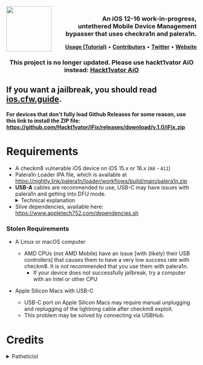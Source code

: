 <picture>
	<source media="(prefers-color-scheme: light)" srcset="https://github.com/Patheticlol/iSUS/assets/83834491/af90f6b1-64c4-404e-920f-2bf89cbea60d">
	<img align="left" height="120" src="https://github.com/Patheticlol/iSUS/assets/83834491/5faf3c6c-e5bd-4401-a952-837bc84d607d" style="float: left;"/>
</picture>
<h3 align="right">An iOS 12-16 work-in-progress, <br>untethered Mobile Device Management bypasser that uses checkra1n and palera1n.</h3> 

<p align="right" >
  <strong><a href="https://github.com/Hackt1vator/iFix/blob/main/README.md">Usage (Tutorial)</a></strong>
  •
  <strong><a href="https://github.com/Hackt1vator/iFix/graphs/contributors">Contributors</a></strong>
  •
  <strong><a href="https://twitter.com/hackt1vator">Twitter</a></strong>
  • 
  <strong><a href="https://hackt1vator.github.io/">Website</a></strong>
</p>
<div class="clear"></div>

<h3 align="center">This project is no longer updated. Please use hackt1vator AiO instead: <strong><a href="https://hackt1vator.com">Hackt1vator AiO</a></strong></h3>

## If you want a jailbreak, you should read [ios.cfw.guide](https://ios.cfw.guide).
#### For devices that don't fully load Github Releases for some reason, use this link to install the ZIP file: https://github.com/Hackt1vator/iFix/releases/download/v.1.0/iFix.zip
# Requirements
- A checkm8 vulnerable iOS device on iOS 15.x or 16.x (`A8` - `A11`)
- Palera1n Loader IPA file, which is available at https://nightly.link/palera1n/loader/workflows/build/main/palera1n.zip
- **USB-A** cables are recommended to use, USB-C may have issues with palera1n and getting into DFU mode.<details><summary>Technical explanation</summary>The BootROM will only enter DFU if it detects USB voltage, which boils down to checking whether a certain pin is asserted from the Tristar chip. The Tristar does this based on the cable's accessory ID, and apparently USB-A and USB-C cables have different accessory IDs, and the one of the USB-C cables makes the Tristar not assert the USB voltage pin.</details>
- Slive dependencies, available here: https://www.appletech752.com/dependencies.sh

### Stolen Requirements
- A Linux or macOS computer
	- AMD CPUs (not AMD Mobile) have an issue [with (likely) their USB controllers] that causes them to have a very low success rate with checkm8. It is not recommended that you use them with palera1n.
		- If your device does not successfully jailbreak, try a computer with an Intel or other CPU
    
- Apple Silicon Macs with USB-C
	- USB-C port on Apple Silicon Macs may require manual unplugging and replugging of the lightning cable after checkm8 exploit.
	- This problem may be solved by connecting via USBHub.


# Credits
<details><summary>Patheticlol</summary>README updates</details>
